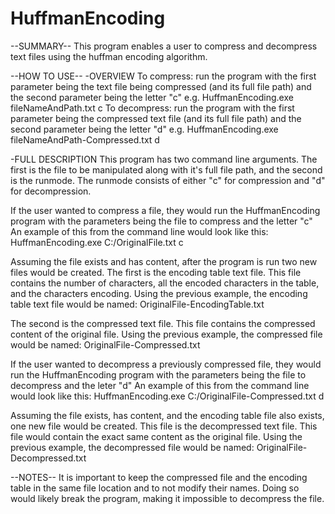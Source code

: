 # HuffmanEncoding
--SUMMARY--
  This program enables a user to compress and decompress text files using the huffman encoding algorithm.

--HOW TO USE--
  -OVERVIEW
  To compress: run the program with the first parameter being the text file being compressed (and its full file path) and the second parameter being the letter "c"
    e.g. HuffmanEncoding.exe fileNameAndPath.txt c
  To decompress: run the program with the first parameter being the compressed text file (and its full file path) and the second parameter being the letter "d"
    e.g. HuffmanEncoding.exe fileNameAndPath-Compressed.txt d

  -FULL DESCRIPTION
  This program has two command line arguments. The first is the file to be manipulated along with it's full file path, and the second is the runmode.
  The runmode consists of either "c" for compression and "d" for decompression.

  If the user wanted to compress a file, they would run the HuffmanEncoding program with the parameters being the file to compress and the letter "c"
  An example of this from the command line would look like this:
    HuffmanEncoding.exe C:/OriginalFile.txt c
  
  Assuming the file exists and has content, after the program is run two new files would be created.
  The first is the encoding table text file. This file contains the number of characters, all the encoded characters in the table, and the characters encoding.
  Using the previous example, the encoding table text file would be named:
    OriginalFile-EncodingTable.txt
  
  The second is the compressed text file. This file contains the compressed content of the original file.
  Using the previous example, the compressed file would be named:
    OriginalFile-Compressed.txt
  
  If the user wanted to decompress a previously compressed file, they would run the HuffmanEncoding program with the parameters being the file to decompress and the leter "d"
  An example of this from the command line would look like this:
    HuffmanEncoding.exe C:/OriginalFile-Compressed.txt d
  
  Assuming the file exists, has content, and the encoding table file also exists, one new file would be created.
  This file is the decompressed text file. This file would contain the exact same content as the original file.
  Using the previous example, the decompressed file would be named:
    OriginalFile-Decompressed.txt
  
--NOTES--
  It is important to keep the compressed file and the encoding table in the same file location and to not modify their names.
  Doing so would likely break the program, making it impossible to decompress the file.
